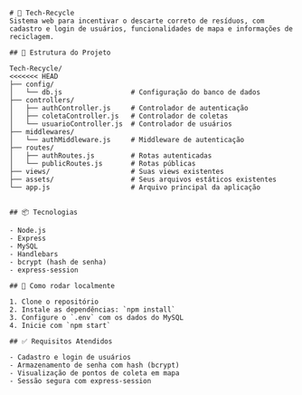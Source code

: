     # 🌱 Tech-Recycle
    Sistema web para incentivar o descarte correto de resíduos, com cadastro e login de usuários, funcionalidades de mapa e informações de reciclagem.

    ## 📁 Estrutura do Projeto

    Tech-Recycle/
    <<<<<<< HEAD
    ├── config/
    │   └── db.js                 # Configuração do banco de dados
    ├── controllers/
    │   ├── authController.js     # Controlador de autenticação
    │   ├── coletaController.js   # Controlador de coletas
    │   └── usuarioController.js  # Controlador de usuários
    ├── middlewares/
    │   └── authMiddleware.js     # Middleware de autenticação
    ├── routes/
    │   ├── authRoutes.js         # Rotas autenticadas
    │   └── publicRoutes.js       # Rotas públicas
    ├── views/                    # Suas views existentes
    ├── assets/                   # Seus arquivos estáticos existentes
    └── app.js                    # Arquivo principal da aplicação


    ## 📦 Tecnologias

    - Node.js
    - Express
    - MySQL
    - Handlebars
    - bcrypt (hash de senha)
    - express-session

    ## 🚀 Como rodar localmente

    1. Clone o repositório
    2. Instale as dependências: `npm install`
    3. Configure o `.env` com os dados do MySQL
    4. Inicie com `npm start`

    ## ✅ Requisitos Atendidos

    - Cadastro e login de usuários
    - Armazenamento de senha com hash (bcrypt)
    - Visualização de pontos de coleta em mapa
    - Sessão segura com express-session

